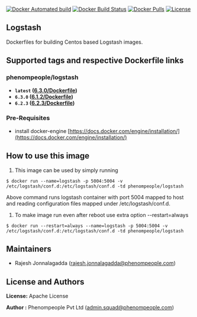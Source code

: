 [![Docker Automated build](https://img.shields.io/docker/automated/phenompeople/logstash.svg?style=plastic)](https://hub.docker.com/r/phenompeople/logstash/)
[![Docker Build Status](https://img.shields.io/docker/build/phenompeople/logstash.svg?style=plastic)](https://hub.docker.com/r/phenompeople/logstash/)
[![Docker Pulls](https://img.shields.io/docker/pulls/phenompeople/logstash.svg?style=plastic)](https://hub.docker.com/r/phenompeople/logstash/)
[![License](https://img.shields.io/badge/License-Apache%202.0-blue.svg)](https://opensource.org/licenses/Apache-2.0)

## Logstash 

Dockerfiles for building Centos based Logstash images.

## Supported tags and respective Dockerfile links

### phenompeople/logstash

* **`latest`    ([6.3.0/Dockerfile](https://bitbucket.org/phenompeople/logstash/src/master/6.3.0/Dockerfile))**
* **`6.3.0` 		([6.1.2/Dockerfile](https://bitbucket.org/phenompeople/logstash/src/master/6.3.0/Dockerfile))**
* **`6.2.3` 		([6.2.3/Dockerfile](https://bitbucket.org/phenompeople/logstash/src/master/6.2.3/Dockerfile))**

### Pre-Requisites

- install docker-engine [https://docs.docker.com/engine/installation/](https://docs.docker.com/engine/installation/)

## How to use this image 

1.  This image can be used by simply running 

```$ docker run --name=logstash -p 5004:5004 -v /etc/logstash/conf.d:/etc/logstash/conf.d -td phenompeople/logstash```

Above command runs logstash container with port 5004 mapped to host and reading configuration files mapped under /etc/logstash/conf.d. 

1. To make image run even after reboot use extra option --restart=always

```$ docker run --restart=always --name=logstash -p 5004:5004 -v /etc/logstash/conf.d:/etc/logstash/conf.d -td phenompeople/logstash```

## Maintainers

* Rajesh Jonnalagadda (<rajesh.jonnalagadda@phenompeople.com>)

## License and Authors

**License:**	Apache License

**Author :** Phenompeople Pvt Ltd (<admin.squad@phenompeople.com>)